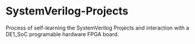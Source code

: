 # SystemVerilog-Projects
Process of self-learning the SystemVerilog Projects and interaction with a DE1_SoC programable hardware FPGA board. 
